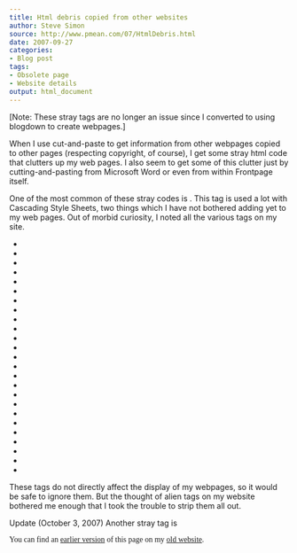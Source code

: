 ```yaml
---
title: Html debris copied from other websites
author: Steve Simon
source: http://www.pmean.com/07/HtmlDebris.html
date: 2007-09-27
categories:
- Blog post
tags:
- Obsolete page
- Website details
output: html_document
---
```


[Note: These stray tags are no longer an issue since I converted to using blogdown to create webpages.]

When I use cut-and-paste to get information from other webpages copied to other pages (respecting copyright, of course), I get some stray html code that clutters up my web pages. I also seem to get some of this clutter just by cutting-and-pasting from Microsoft Word or even from within Frontpage itself.

One of the most common of these stray codes is <span>. This tag is used a lot with Cascading Style Sheets, two things which I have not bothered adding yet to my web pages. Out of morbid curiosity, I noted all the various <span> tags on my site.

+ <span class="copySubtitle-B">
+ <span class="DA">
+ <span class="Fn">
+ <span class="Ip">
+ <span class="Is">
+ <span class="Mn">
+ <span class="Pb">
+ <span class="Pg">
+ <span class="Pn">
+ <span class="Sn">
+ <span class="V">
+ <span class="Yr">
+ <span id="BodyContent">
+ <span style="background-color: #FFFFFF">
+ <span style="background-color: #FFFF00">
+ <span style="color: black">
+ <span style="font-size: 12.0pt; font-family: Times New Roman; font-weight: 700">
+ <span style="font-size: 12.0pt; font-family: Times New Roman; font-weight: 700">
+ <span style="font-size:24.0pt">
+ <span STYLE="font-style: normal">
+ <span style="font-weight: 400">
+ <span style="font-weight: 700">
+ <span STYLE="font-weight: medium">
+ <span title="BMJ (Clinical research ed.)" onmouseover="AbbrLookUp(this, 'BMJ.');">
+ <span title="The New England journal of medicine." onmouseover="AbbrLookUp(this, 'N Engl J Med.');">

These tags do not directly affect the display of my webpages, so it would be safe to ignore them. But the thought of alien tags on my website bothered me enough that I took the trouble to strip them all out.

Update (October 3, 2007) Another stray tag is <font face="Times New Roman">

You can find an [earlier version][sim1] of this page on my [old website][sim2].

[sim1]: http://www.pmean.com/07/HtmlDebris.html
[sim2]: http://www.pmean.com
